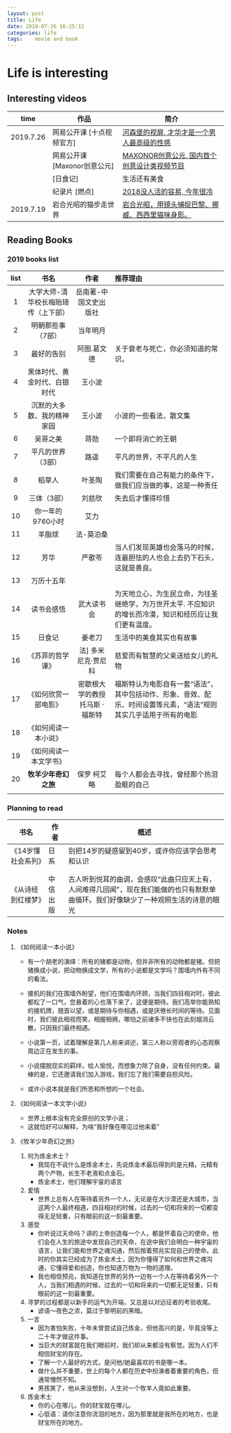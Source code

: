 ```yaml
---
layout: post
title: Life
date: 2019-07-26 16:25:12
categories:	life
tags:	 movie and book
---
```


# Life is interesting

## Interesting videos

| time      | 作品                          | 简介                                                         |
| --------- | ----------------------------- | ------------------------------------------------------------ |
| 2019.7.26 | 网易公开课  [十点视频官方]    | [河森堡的视屏, 才华才是一个男人最高级的性感](http://c.open.163.com/mob/video.htm?plid=CEDIQASR1&mid=AEDIQASR7#share-mob) |
|           | 网易公开课  [Maxonor创意公元] | [MAXONOR创意公元, 国内首个创意设计类视频节目](https://www.klm123.com/account/user/111064) |
|           | [日食记]                      | 生活还有美食                                                 |
|           | 纪录片 [燃点]                 | [2018没人活的容易, 今年很冷](https://movie.douban.com/subject/27663881/) |
| 2019.7.19 | 岩合光昭的猫步走世界          | [岩合光昭，用镜头捕捉巴黎、挪威、西西里猫咪身影。](https://movie.douban.com/subject/24752466/) |



## Reading Books 

### 2019 books list

| list |                书名                 |              作者               | 推荐理由                                                     |
| :--: | :---------------------------------: | :-----------------------------: | :----------------------------------------------------------- |
|  1   | 大学大师-清华校长梅贻琦传（上下部） |      岳南著-中国文史出版社      |                                                              |
|  2   |          明朝那些事（7部）          |            当年明月             |                                                              |
|  3   |             最好的告别              |           阿图.葛文德           | 关于衰老与死亡，你必须知道的常识。                           |
|  4   |    黑体时代、黄金时代、白银时代     |             王小波              |                                                              |
|  5   |     沉默的大多数、我的精神家园      |             王小波              | 小波的一些看法，散文集                                       |
|  6   |              吴哥之美               |              蒋勋               | 一个即将消亡的王朝                                           |
|  7   |          平凡的世界（3部）          |              路遥               | 平凡的世界，不平凡的人生                                     |
|  8   |               稻草人                |             叶圣陶              | 我们需要在自己有能力的条件下，做我们应当做的事，这是一种责任 |
|  9   |             三体（3部）             |             刘慈欣              | 失去后才懂得珍惜                                             |
|  10  |          你一年的9760小时           |              艾力               |                                                              |
|  11  |               羊脂球                |            法-莫泊桑            |                                                              |
|  12  |                芳华                 |             严歌苓              | 当人们发现英雄也会落马的时候，连最胆怯的人也会上去扔下石头，这就是善良。 |
|  13  |             万历十五年              |                                 |                                                              |
|  14  |             读书会感悟              |           武大读书会            | 为天地立心，为生民立命，为往圣继绝学，为万世开太平. 不应知识的增长而冷漠，知识和经历应让我们更有温度。 |
|  15  |               日食记                |             姜老刀              | 生活中的美食其实也有故事                                     |
|  16  |          《苏菲的哲学课》           |       法] 多米尼克·贾尼科       | 慈爱而有智慧的父亲送给女儿的礼物                             |
|  17  |        《如何欣赏一部电影》         | 密歇根大学的教授托马斯 · 福斯特 | 福斯特认为电影自有一套“语法”，其中包括动作、形象、音效、配乐、时间设置等元素，“语法”规则其实几乎适用于所有的电影 |
|  18  |        《如何阅读一本小说》         |                                 |                                                              |
|  19  |       《如何阅读一本文学书》        |                                 |                                                              |
|  20  |        **牧羊少年奇幻之旅**         |           保罗 柯艾略           | 每个人都会去寻找，曾经那个热泪盈眶的自己                     |
|      |                                     |                                 |                                                              |

###  Planning to read 

| 书名               | 作者     | 概述                                                         |
| ------------------ | -------- | ------------------------------------------------------------ |
| 《14岁懂社会系列》 | 日系     | 别把14岁的疑惑留到40岁，或许你应该学会思考和认识             |
|                    |          |                                                              |
|                    |          |                                                              |
| 《从诗经到红楼梦》 | 中信出版 | 古人听到悦⽿的曲调，会感叹“此曲只应天上有，⼈间难得⼏回闻”，现在我们能做的也只有默默单曲循环。我们好像缺少了⼀种观照生活的诗意的眼光 |

### Notes

1. 《如何阅读一本小说》

   + 有一个胡老的演绎：所有的猪都是动物，但并非所有的动物都是猪。但把猪换成小说，把动物换成文学，所有的小说都是文学吗？围墙内外有不同的看法。

   + 接机的我们在围墙外盼望，他们在围墙内环顾，当我们四目相对时，彼此都松了一口气，您悬着的心也落下来了，这便是期待。我们高举你能熟知的接机牌，翘首以望，或是期待与你相遇，或是厌倦长时间的等待。见面时，我们彼此相视而笑，相握相拥，哪怕之前诸多不快也在此刻烟消云散，只因我们最终相遇。

   + 小说第一页，试着理解是第几人称来讲述，第三人称以旁观者的心态观察周边正在发生的事。

   + 小说摆脱现实的羁绊，给人愉悦，而想象力除了自身，没有任何约束。最棒的是，它还邀请我们加入游戏，我们忘了我们需要自担风险。

   + 或许小说本就是我们所思和所想的一个社会。

2. 《如何阅读一本文学小说》
   + 世界上根本没有完全原创的文学小说；
   + 这就恰好可以解释，为啥“我好像在哪见过他来着” 
3. 《牧羊少年奇幻之旅》
   1. 何为炼金术士？
      - 我现在不说什么是炼金术士，先说炼金术最后得到的是元精，元精有两个产物，长生不老液和点金石。
      - 炼金术士，他们理解宇宙的语言
   2. 爱情
      - 世界上总有人在等待着另外一个人，无论是在大沙漠还是大城市，当这两个人最终相遇，四目相对的时候，过去的一切和将来的一切都变得无足轻重，只有眼前的这一刻最重要。
   3. 感受
      - 你听说过天命吗？讲的上帝创造每一个人，都是怀着自己的使命，他们会在人生的旅途中发现自己的天命，在途中我们会明白一种宇宙的语言，让我们能和世界之魂沟通，然后按着预兆实现自己的使命。此时的你其实已经成为了炼金术士，因为你懂得了如何和世界之魂沟通，它懂得爱和创造，你也知道万物为一物的道理。
      - 我也相信预兆，我知道在世界的另外一边有一个人在等待着另外一个人，当我们相遇的时候，过去的一切和将来的一切都无足轻重，只有眼前的这一刻最重要。
   4. 寻梦的过程都是以新手的运气为开端，又总是以对远征者的考验收尾。
      - 谚语～夜色之浓，莫过于黎明前的黑暗。
   5. 一言
      - 因为害怕失败，十年未曾尝试自己炼金，但他高兴的是，毕竟没等上二十年才做这件事。
      - 当巨大的财富就在我们眼前时，我们却从来都没有察觉。因为人们不相信财宝的存在。
      - 了解一个人最好的方式，是问他/她最喜欢的书是哪一本。
      - 做什么并不重要，世上的每个人都在历史中扮演者着重要的角色，但通常懵然不知。
      - 男孩笑了，他从来没想到，人生对一个牧羊人竟如此重要。
   6. 炼金术士
      - 你的心在哪儿，你的财宝就在哪儿。
      - 心低语：请你注意你流泪的地方，因为那里就是我所在的地方，也是财宝所在的地方。